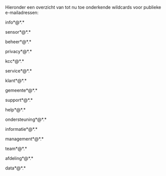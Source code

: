 Hieronder een overzicht van tot nu toe onderkende wildcards voor publieke e-mailadressen:

info*@\*.\*

sensor*@\*.\*

beheer*@\*.\*

privacy*@\*.\*

kcc*@\*.\*

service*@\*.\*

klant*@\*.\*

gemeente*@\*.\*

support*@\*.\*

help*@\*.\*

ondersteuning*@\*.\*

informatie*@\*.\*

management*@\*.\*

team*@\*.\*

afdeling*@\*.\*

data*@\*.\*
